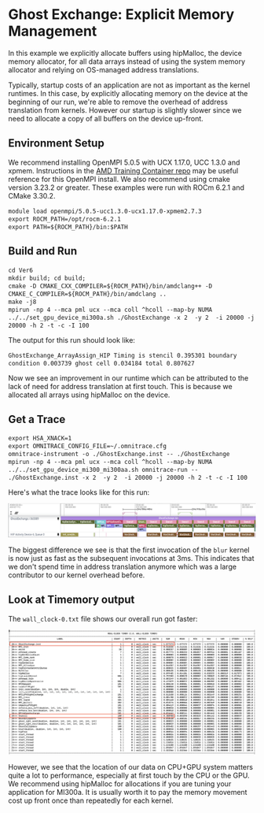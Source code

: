 # Ghost Exchange: Explicit Memory Management

In this example we explicitly allocate buffers using hipMalloc, the device memory allocator,
for all data arrays instead of using the system memory allocator and relying on
OS-managed address translations. 

Typically, startup costs of an application are not as important as the kernel runtimes. 
In this case, by explicitly allocating memory on the device at the beginning of our run, 
we're able to remove the overhead of address translation from kernels. 
However our startup is slightly slower since we need to allocate a copy
of all buffers on the device up-front.

## Environment Setup

We recommend installing OpenMPI 5.0.5 with UCX 1.17.0, UCC 1.3.0 and xpmem. Instructions in the
[AMD Training Container repo](https://github.com/amd/HPCTrainingDock/blob/main/comm/sources/scripts/openmpi_setup.sh)
may be useful reference for this OpenMPI install. We also recommend using cmake version 3.23.2 or greater.
These examples were run with ROCm 6.2.1 and CMake 3.30.2.

```
module load openmpi/5.0.5-ucc1.3.0-ucx1.17.0-xpmem2.7.3
export ROCM_PATH=/opt/rocm-6.2.1
export PATH=${ROCM_PATH}/bin:$PATH
```

## Build and Run

```
cd Ver6
mkdir build; cd build;
cmake -D CMAKE_CXX_COMPILER=${ROCM_PATH}/bin/amdclang++ -D CMAKE_C_COMPILER=${ROCM_PATH}/bin/amdclang ..
make -j8
mpirun -np 4 --mca pml ucx --mca coll ^hcoll --map-by NUMA ../../set_gpu_device_mi300a.sh ./GhostExchange -x 2  -y 2  -i 20000 -j 20000 -h 2 -t -c -I 100
```

The output for this run should look like:

```
GhostExchange_ArrayAssign_HIP Timing is stencil 0.395301 boundary condition 0.003739 ghost cell 0.034184 total 0.807627
```

Now we see an improvement in our runtime which can be attributed to the lack of
need for address translation at first touch. This is because we allocated all arrays
using hipMalloc on the device.

## Get a Trace

```
export HSA_XNACK=1
export OMNITRACE_CONFIG_FILE=~/.omnitrace.cfg
omnitrace-instrument -o ./GhostExchange.inst -- ./GhostExchange
mpirun -np 4 --mca pml ucx --mca coll ^hcoll --map-by NUMA ../../set_gpu_device_mi300_mi300aa.sh omnitrace-run -- ./GhostExchange.inst -x 2  -y 2  -i 20000 -j 20000 -h 2 -t -c -I 100
```

Here's what the trace looks like for this run:

<p><img src="images/mi300a/initial_trace.png"/></p>

The biggest difference we see is that the first invocation of the `blur` kernel is now
just as fast as the subsequent invocations at 3ms. This indicates that we don't spend
time in address translation anymore which was a large contributor to our kernel overhead before.

## Look at Timemory output

The `wall_clock-0.txt` file shows our overall run got faster:

<p><img src="images/mi300a/timemory_output.png"/></p>

However, we see that the location of our data on CPU+GPU system matters quite a lot
to performance, especially at first touch by the CPU or the GPU.
We recommend using hipMalloc for allocations if you are tuning your application for MI300a.
It is usually worth it to pay the memory movement cost up front once than repeatedly for
each kernel.
